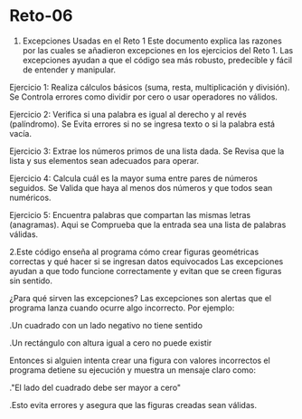 # Reto-06
1. Excepciones Usadas en el Reto 1
Este documento explica las razones por las cuales se añadieron excepciones en los ejercicios del Reto 1. Las excepciones ayudan a que el código sea más robusto, predecible y fácil de entender y  manipular.

Ejercicio 1: Realiza cálculos básicos (suma, resta, multiplicación y división).
Se Controla errores como dividir por cero o usar operadores no válidos.

Ejercicio 2: Verifica si una palabra es igual al derecho y al revés (palíndromo).
Se Evita errores si no se ingresa texto o si la palabra está vacía.

Ejercicio 3: Extrae los números primos de una lista dada.
Se Revisa que la lista y sus elementos sean adecuados para operar.

Ejercicio 4: Calcula cuál es la mayor suma entre pares de números seguidos.
Se Valida que haya al menos dos números y que todos sean numéricos.

Ejercicio 5: Encuentra palabras que compartan las mismas letras (anagramas).
Aqui se  Comprueba que la entrada sea una lista de palabras válidas.

2.Este código enseña al programa cómo crear figuras geométricas correctas y qué hacer si se ingresan datos equivocados Las excepciones ayudan a que todo funcione correctamente y evitan que se creen figuras sin sentido.

¿Para qué sirven las excepciones?
Las excepciones son alertas que el programa lanza cuando ocurre algo incorrecto. Por ejemplo:

.Un cuadrado con un lado negativo no tiene sentido

.Un rectángulo con altura igual a cero no puede existir

Entonces si alguien intenta crear una figura con valores incorrectos el programa detiene su ejecución y muestra un mensaje claro como:

."El lado del cuadrado debe ser mayor a cero"

.Esto evita errores y asegura que las figuras creadas sean válidas.









